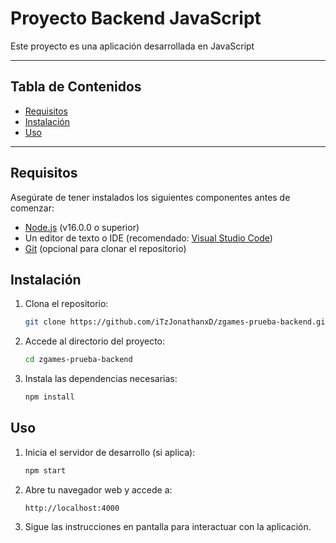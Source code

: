 # Proyecto Backend JavaScript

Este proyecto es una aplicación desarrollada en JavaScript 

---

## Tabla de Contenidos
- [Requisitos](#requisitos)
- [Instalación](#instalación)
- [Uso](#uso)

---

## Requisitos

Asegúrate de tener instalados los siguientes componentes antes de comenzar:

- [Node.js](https://nodejs.org/) (v16.0.0 o superior)
- Un editor de texto o IDE (recomendado: [Visual Studio Code](https://code.visualstudio.com/))
- [Git](https://git-scm.com/) (opcional para clonar el repositorio)

## Instalación

1. Clona el repositorio:
   ```bash
   git clone https://github.com/iTzJonathanxD/zgames-prueba-backend.git
   ```

2. Accede al directorio del proyecto:
   ```bash
   cd zgames-prueba-backend
   ```

3. Instala las dependencias necesarias:
   ```bash
   npm install
   ```

## Uso

1. Inicia el servidor de desarrollo (si aplica):
   ```bash
   npm start
   ```

2. Abre tu navegador web y accede a:
   ```
   http://localhost:4000
   ```

3. Sigue las instrucciones en pantalla para interactuar con la aplicación.

